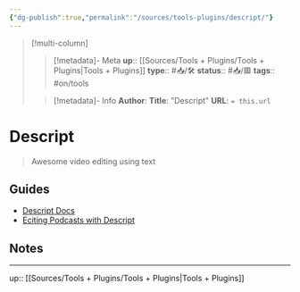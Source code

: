```yaml
---
{"dg-publish":true,"permalink":"/sources/tools-plugins/descript/"}
---
```


> [!multi-column]
>
>> [!metadata]- Meta
>> **up**:: [[Sources/Tools + Plugins/Tools + Plugins\|Tools + Plugins]]
>> **type**:: #📥/🛠
>> **status**:: #📥/🟥 
>> **tags**:: #on/tools
>
>> [!metadata]- Info
>> **Author**: 
>> **Title**: "Descript"
>> **URL**: `= this.url`

# Descript

> Awesome video editing using text

## Guides
- [Descript Docs]()
- [Eciting Podcasts with Descript](https://youtu.be/F5GNLllG9G0)

## Notes

---
up:: [[Sources/Tools + Plugins/Tools + Plugins\|Tools + Plugins]]
